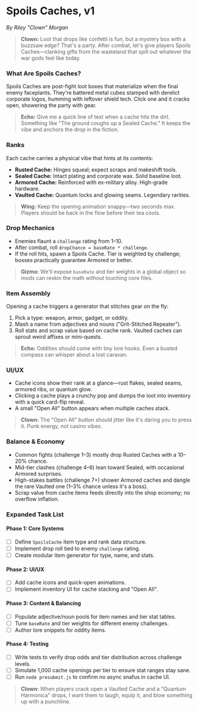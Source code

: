 # Spoils Caches, v1

*By Riley "Clown" Morgan*

> **Clown:** Loot that drops like confetti is fun, but a mystery box with a buzzsaw edge? That's a party. After combat, let's give players Spoils Caches—clanking gifts from the wasteland that spill out whatever the war gods feel like today.

### What Are Spoils Caches?
Spoils Caches are post-fight loot boxes that materialize when the final enemy faceplants. They're battered metal cubes stamped with derelict corporate logos, humming with leftover shield tech. Click one and it cracks open, showering the party with gear.

> **Echo:** Give me a quick line of text when a cache hits the dirt. Something like "The ground coughs up a Sealed Cache." It keeps the vibe and anchors the drop in the fiction.

### Ranks
Each cache carries a physical vibe that hints at its contents:
- **Rusted Cache:** Hinges squeal; expect scraps and makeshift tools.
- **Sealed Cache:** Intact plating and corporate wax. Solid baseline loot.
- **Armored Cache:** Reinforced with ex-military alloy. High-grade hardware.
- **Vaulted Cache:** Quantum locks and glowing seams. Legendary rarities.

> **Wing:** Keep the opening animation snappy—two seconds max. Players should be back in the flow before their tea cools.

### Drop Mechanics
- Enemies flaunt a `challenge` rating from 1–10.
- After combat, roll `dropChance = baseRate * challenge`.
- If the roll hits, spawn a Spoils Cache. Tier is weighted by challenge; bosses practically guarantee Armored or better.

> **Gizmo:** We'll expose `baseRate` and tier weights in a global object so mods can reskin the math without touching core files.

### Item Assembly
Opening a cache triggers a generator that stitches gear on the fly:
1. Pick a type: weapon, armor, gadget, or oddity.
2. Mash a name from adjectives and nouns ("Grit-Stitched Repeater").
3. Roll stats and scrap value based on cache rank. Vaulted caches can sprout weird affixes or mini-quests.

> **Echo:** Oddities should come with tiny lore hooks. Even a busted compass can whisper about a lost caravan.

### UI/UX
- Cache icons show their rank at a glance—rust flakes, sealed seams, armored ribs, or quantum glow.
- Clicking a cache plays a crunchy pop and dumps the loot into inventory with a quick card-flip reveal.
- A small "Open All" button appears when multiple caches stack.

> **Clown:** The "Open All" button should jitter like it's daring you to press it. Punk energy, not casino vibes.

### Balance & Economy
- Common fights (challenge 1–3) mostly drop Rusted Caches with a 10–20% chance.
- Mid-tier clashes (challenge 4–6) lean toward Sealed, with occasional Armored surprises.
- High-stakes battles (challenge 7+) shower Armored caches and dangle the rare Vaulted one (1–3% chance unless it's a boss).
- Scrap value from cache items feeds directly into the shop economy; no overflow inflation.

### Expanded Task List

#### Phase 1: Core Systems
- [ ] Define `SpoilsCache` item type and rank data structure.
- [ ] Implement drop roll tied to enemy `challenge` rating.
- [ ] Create modular item generator for type, name, and stats.

#### Phase 2: UI/UX
- [ ] Add cache icons and quick-open animations.
- [ ] Implement inventory UI for cache stacking and "Open All".

#### Phase 3: Content & Balancing
- [ ] Populate adjective/noun pools for item names and tier stat tables.
- [ ] Tune `baseRate` and tier weights for different enemy challenges.
- [ ] Author lore snippets for oddity items.

#### Phase 4: Testing
- [ ] Write tests to verify drop odds and tier distribution across challenge levels.
- [ ] Simulate 1,000 cache openings per tier to ensure stat ranges stay sane.
- [ ] Run `node presubmit.js` to confirm no async snafus in cache UI.

> **Clown:** When players crack open a Vaulted Cache and a "Quantum Harmonica" drops, I want them to laugh, equip it, and blow something up with a punchline.
